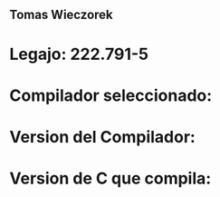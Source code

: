 ## Tomas Wieczorek

# Legajo: 222.791-5


# Compilador seleccionado:

# Version del Compilador:

# Version de C que compila:

